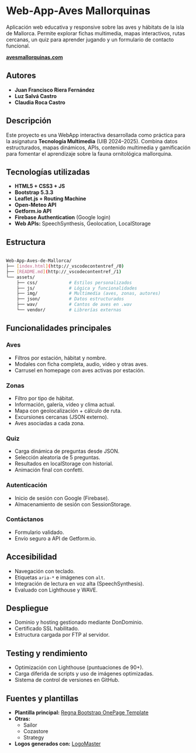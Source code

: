 # Web-App-Aves Mallorquinas

Aplicación web educativa y responsive sobre las aves y hábitats de la isla de Mallorca. Permite explorar fichas multimedia, mapas interactivos, rutas cercanas, un quiz para aprender jugando y un formulario de contacto funcional.

**[avesmallorquinas.com](https://avesmallorquinas.com)**

## Autores
- **Juan Francisco Riera Fernández**
- **Luz Salvá Castro**
- **Claudia Roca Castro**

## Descripción

Este proyecto es una WebApp interactiva desarrollada como práctica para la asignatura **Tecnología Multimedia** (UIB 2024–2025). Combina datos estructurados, mapas dinámicos, APIs, contenido multimedia y gamificación para fomentar el aprendizaje sobre la fauna ornitológica mallorquina.

## Tecnologías utilizadas

- **HTML5 + CSS3 + JS** 
- **Bootstrap 5.3.3**
- **Leaflet.js + Routing Machine**
- **Open-Meteo API**
- **Getform.io API**
- **Firebase Authentication** (Google login)
- **Web APIs:** SpeechSynthesis, Geolocation, LocalStorage

## Estructura

```bash

Web-App-Aves-de-Mallorca/
├── [index.html](http://_vscodecontentref_/0)
├── [README.md](http://_vscodecontentref_/1)
└── assets/
    ├── css/            # Estilos personalizados
    ├── js/             # Lógica y funcionalidades
    ├── img/            # Multimedia (aves, zonas, autores)
    ├── json/           # Datos estructurados
    ├── wav/            # Cantos de aves en .wav
    └── vendor/         # Librerías externas

```

## Funcionalidades principales

### **Aves**
- Filtros por estación, hábitat y nombre.
- Modales con ficha completa, audio, vídeo y otras aves.
- Carrusel en homepage con aves activas por estación.

### **Zonas**
- Filtro por tipo de hábitat.
- Información, galería, vídeo y clima actual.
- Mapa con geolocalización + cálculo de ruta.
- Excursiones cercanas (JSON externo).
- Aves asociadas a cada zona.

### **Quiz**
- Carga dinámica de preguntas desde JSON.
- Selección aleatoria de 5 preguntas.
- Resultados en localStorage con historial.
- Animación final con confetti.

### **Autenticación**
- Inicio de sesión con Google (Firebase).
- Almacenamiento de sesión con SessionStorage.

### **Contáctanos**
- Formulario validado.
- Envío seguro a API de Getform.io.

## Accesibilidad
- Navegación con teclado.
- Etiquetas `aria-*` e imágenes con `alt`.
- Integración de lectura en voz alta (SpeechSynthesis).
- Evaluado con Lighthouse y WAVE.

## Despliegue
- Dominio y hosting gestionado mediante DonDominio.
- Certificado SSL habilitado.
- Estructura cargada por FTP al servidor.

## Testing y rendimiento
- Optimización con Lighthouse (puntuaciones de 90+).
- Carga diferida de scripts y uso de imágenes optimizadas.
- Sistema de control de versiones en GitHub.

## Fuentes y plantillas

- **Plantilla principal:** [Regna Bootstrap OnePage Template](https://bootstrapmade.com/regna-bootstrap-onepage-template/)
- **Otras:**
  - Sailor
  - Cozastore
  - Strategy
- **Logos generados con:** [LogoMaster](https://logomaster.ai/)

